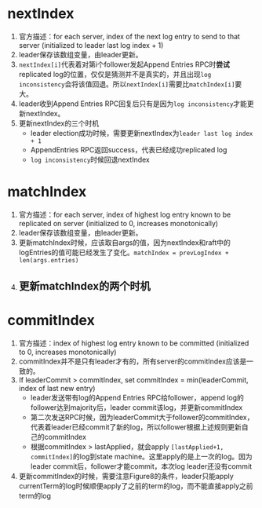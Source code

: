 # nextIndex
1. 官方描述：for each server, index of the next log entry  to send to that server (initialized to leader last log index + 1)
2. leader保存该数组变量，由leader更新。
3. `nextIndex[i]`代表着对第i个follower发起Append Entries RPC时**尝试**replicated log的位置，仅仅是猜测并不是真实的，并且出现`log inconsistency`会将该值回退。所以`nextIndex[i]`需要比`matchIndex[i]`要大。
4. leader收到Append Entries RPC回复后只有是因为`log inconsistency`才能更新nextIndex。
5. 更新nextIndex的三个时机
	- leader election成功时候，需要更新nextIndex为`leader last log index + 1`
	- AppendEntries RPC返回success，代表已经成功replicated log
	- `log inconsistency`时候回退nextIndex
# matchIndex
1. 官方描述：for each server, index of highest log entry known to be replicated on server  (initialized to 0, increases monotonically)
2. leader保存该数组变量，由leader更新。
3. 更新matchIndex时候，应该取自args的值，因为nextIndex和raft中的logEntries的值可能已经发生了变化。`matchIndex = prevLogIndex + len(args.entries)`
4. 更新matchIndex的两个时机
	- 
# commitIndex
1. 官方描述：index of highest log entry known to be  committed (initialized to 0, increases  monotonically)
2. commitIndex并不是只有leader才有的，所有server的commitIndex应该是一致的。
3. If leaderCommit > commitIndex, set commitIndex = min(leaderCommit, index of last new entry)
	- leader发送带有log的Append Entries RPC给follower，append log的follower达到majority后，leader commit该log，并更新commitIndex
	- 第二次发送RPC时候，因为leaderCommit大于follower的commitIndex，代表着leader已经commit了新的log，所以follower根据上述规则更新自己的commitIndex
	- 根据commitIndex > lastApplied，就会apply `[lastApplied+1, commitIndex]`的log到state machine。这里apply的是上一次的log。因为leader commit后，follower才能commit，本次log leader还没有commit
4. 更新commitIndex的时候，需要注意Figure8的条件，leader只能apply currentTerm的log时候顺便apply了之前的term的log，而不能直接apply之前term的log
